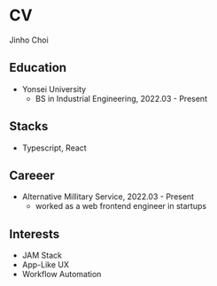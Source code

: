 # CV
Jinho Choi

## Education
- Yonsei University
  - BS in Industrial Engineering, 2022.03 - Present

## Stacks
- Typescript, React

## Careeer 
- Alternative Millitary Service, 2022.03 - Present
  - worked as a web frontend engineer in startups

## Interests
- JAM Stack
- App-Like UX
- Workflow Automation
